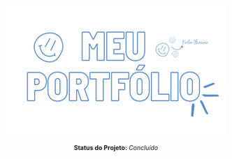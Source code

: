 <div align="center">
<img src='./src/images/readme.png' width="550" height="300">
</div>

<div align="center">

 **Status do Projeto:** _Concluído_ 
 
 </div>